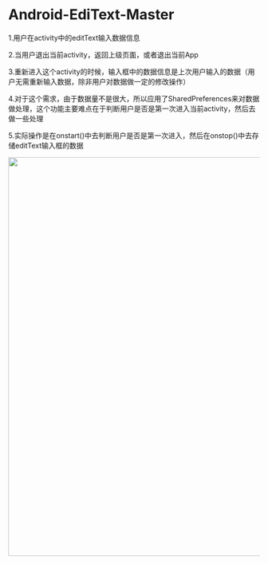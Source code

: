 # Android-EdiText-Master
1.用户在activity中的editText输入数据信息  

2.当用户退出当前activity，返回上级页面，或者退出当前App  

3.重新进入这个activity的时候，输入框中的数据信息是上次用户输入的数据（用户无需重新输入数据，除非用户对数据做一定的修改操作）  

4.对于这个需求，由于数据量不是很大，所以应用了SharedPreferences来对数据做处理，这个功能主要难点在于判断用户是否是第一次进入当前activity，然后去做一些处理  

5.实际操作是在onstart()中去判断用户是否是第一次进入，然后在onstop()中去存储editText输入框的数据  
  
    
      
      


<img src="https://img-blog.csdnimg.cn/a07c88cbb29d4859b90598d2858b2e83.gif" width=800>
